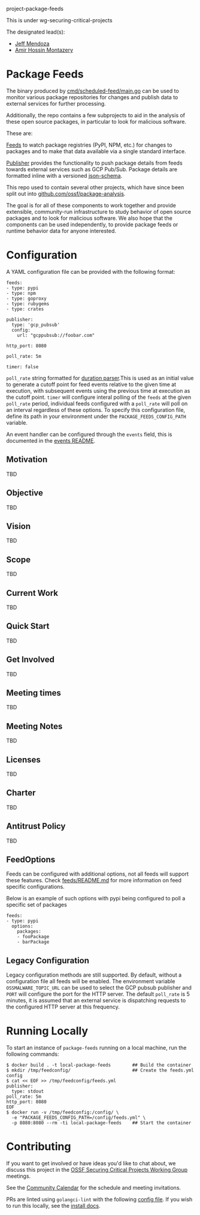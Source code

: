 project-package-feeds

This is under wg-securing-critical-projects


The designated lead(s):
- [Jeff Mendoza](https://github.com/jeffmendoza)
- [Amir Hossin Montazery](https://github.com/amirhmh3)

# Package Feeds

The binary produced by [cmd/scheduled-feed/main.go](cmd/scheduled-feed/main.go) can be used to monitor various
package repositories for changes and publish data to external services for further processing.

Additionally, the repo contains a few subprojects to aid in the analysis of these open source packages, in particular to look for malicious software.

These are:

[Feeds](./pkg/feeds/) to watch package registries (PyPI, NPM, etc.) for changes to packages
and to make that data available via a single standard interface.

[Publisher](./pkg/publisher/) provides the functionality to push package details from feeds towards
external services such as GCP Pub/Sub. Package details are formatted inline with a versioned
[json-schema](./package.schema.json).

This repo used to contain several other projects, which have since been split out into
[github.com/ossf/package-analysis](https://github.com/ossf/package-analysis).

The goal is for all of these components to work together and provide extensible, community-run
infrastructure to study behavior of open source packages and to look for malicious software.
We also hope that the components can be used independently, to provide package feeds or runtime
behavior data for anyone interested.

# Configuration

A YAML configuration file can be provided with the following format:

```
feeds:
- type: pypi
- type: npm
- type: goproxy
- type: rubygems
- type: crates

publisher:
  type: 'gcp_pubsub'
  config:
    url: "gcppubsub://foobar.com"

http_port: 8080

poll_rate: 5m

timer: false
```

`poll_rate` string formatted for [duration parser](https://golang.org/pkg/time/#ParseDuration).This is used as an initial value to generate a cutoff point for feed events relative to the given time at execution, with subsequent events using the previous time at execution as the cutoff point.
`timer` will configure interal polling of the `feeds` at the given `poll_rate` period, individual feeds configured with a `poll_rate` will poll on an interval regardless of these options. To specify this configuration file, define its path in your environment under the `PACKAGE_FEEDS_CONFIG_PATH` variable.

An event handler can be configured through the `events` field, this is documented in the [events README](./pkg/events/README.md).

## Motivation

TBD

## Objective

TBD

## Vision

TBD

## Scope

TBD

## Current Work

TBD

## Quick Start

TBD

## Get Involved

TBD

## Meeting times

TBD

## Meeting Notes

TBD

## Licenses

TBD

## Charter

TBD

## Antitrust Policy

TBD

## FeedOptions

Feeds can be configured with additional options, not all feeds will support these features. Check [feeds/README.md](./pkg/feeds/README.md) for more information on feed specific configurations.

Below is an example of such options with pypi being configured to poll a specific set of packages

```
feeds:
- type: pypi
  options:
    packages:
    - fooPackage
    - barPackage
```

## Legacy Configuration

Legacy configuration methods are still supported. By default, without a configuration file all feeds will be enabled. The environment variable `OSSMALWARE_TOPIC_URL` can be used to select the GCP pubsub publisher and `PORT` will configure the port for the HTTP server.
The default `poll_rate` is 5 minutes, it is assumed that an external service is dispatching requests to the configured HTTP server at this frequency.

# Running Locally

To start an instance of `package-feeds` running on a local machine, run the
following commands:

```shell
$ docker build . -t local-package-feeds        ## Build the container
$ mkdir /tmp/feedconfig/                       ## Create the feeds.yml config
$ cat << EOF >> /tmp/feedconfig/feeds.yml
publisher:
  type: stdout
poll_rate: 5m
http_port: 8080
EOF
$ docker run -v /tmp/feedconfig:/config/ \
  -e "PACKAGE_FEEDS_CONFIG_PATH=/config/feeds.yml" \
  -p 8080:8080 --rm -ti local-package-feeds    ## Start the container
```

# Contributing

If you want to get involved or have ideas you'd like to chat about, we discuss this project in the [OSSF Securing Critical Projects Working Group](https://github.com/ossf/wg-securing-critical-projects) meetings.

See the [Community Calendar](https://calendar.google.com/calendar?cid=czYzdm9lZmhwNWk5cGZsdGI1cTY3bmdwZXNAZ3JvdXAuY2FsZW5kYXIuZ29vZ2xlLmNvbQ) for the schedule and meeting invitations.

PRs are linted using `golangci-lint` with the following [config file](./.golangci.yml). If you wish to run this locally, see the [install docs](https://golangci-lint.run/usage/install/#local-installation).